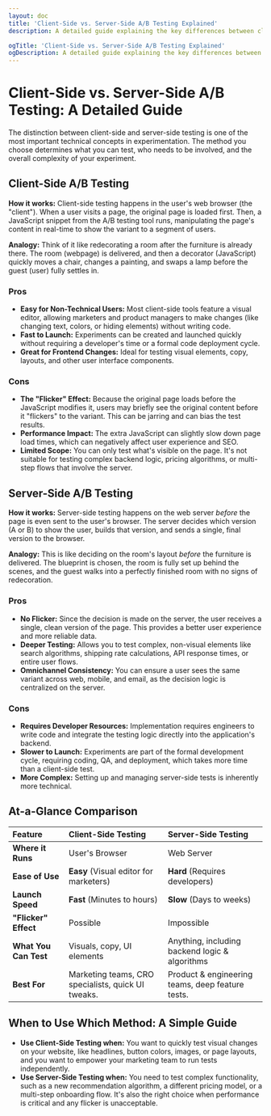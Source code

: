 ```yaml
---
layout: doc
title: 'Client-Side vs. Server-Side A/B Testing Explained'
description: A detailed guide explaining the key differences between client-side and server-side A/B testing, including how they work, their pros and cons, and when to use each method.

ogTitle: 'Client-Side vs. Server-Side A/B Testing Explained'
ogDescription: A detailed guide explaining the key differences between client-side and server-side A/B testing, including how they work, their pros and cons, and when to use each method.
---
```

# Client-Side vs. Server-Side A/B Testing: A Detailed Guide

The distinction between client-side and server-side testing is one of the most important technical concepts in experimentation. The method you choose determines what you can test, who needs to be involved, and the overall complexity of your experiment.

## Client-Side A/B Testing

**How it works:** Client-side testing happens in the user's web browser (the "client"). When a user visits a page, the original page is loaded first. Then, a JavaScript snippet from the A/B testing tool runs, manipulating the page's content in real-time to show the variant to a segment of users.

**Analogy:** Think of it like redecorating a room after the furniture is already there. The room (webpage) is delivered, and then a decorator (JavaScript) quickly moves a chair, changes a painting, and swaps a lamp before the guest (user) fully settles in.

### Pros

* **Easy for Non-Technical Users:** Most client-side tools feature a visual editor, allowing marketers and product managers to make changes (like changing text, colors, or hiding elements) without writing code.
* **Fast to Launch:** Experiments can be created and launched quickly without requiring a developer's time or a formal code deployment cycle.
* **Great for Frontend Changes:** Ideal for testing visual elements, copy, layouts, and other user interface components.

### Cons

* **The "Flicker" Effect:** Because the original page loads before the JavaScript modifies it, users may briefly see the original content before it "flickers" to the variant. This can be jarring and can bias the test results.
* **Performance Impact:** The extra JavaScript can slightly slow down page load times, which can negatively affect user experience and SEO.
* **Limited Scope:** You can only test what's visible on the page. It's not suitable for testing complex backend logic, pricing algorithms, or multi-step flows that involve the server.

## Server-Side A/B Testing

**How it works:** Server-side testing happens on the web server *before* the page is even sent to the user's browser. The server decides which version (A or B) to show the user, builds that version, and sends a single, final version to the browser.

**Analogy:** This is like deciding on the room's layout *before* the furniture is delivered. The blueprint is chosen, the room is fully set up behind the scenes, and the guest walks into a perfectly finished room with no signs of redecoration.

### Pros

* **No Flicker:** Since the decision is made on the server, the user receives a single, clean version of the page. This provides a better user experience and more reliable data.
* **Deeper Testing:** Allows you to test complex, non-visual elements like search algorithms, shipping rate calculations, API response times, or entire user flows.
* **Omnichannel Consistency:** You can ensure a user sees the same variant across web, mobile, and email, as the decision logic is centralized on the server.

### Cons

* **Requires Developer Resources:** Implementation requires engineers to write code and integrate the testing logic directly into the application's backend.
* **Slower to Launch:** Experiments are part of the formal development cycle, requiring coding, QA, and deployment, which takes more time than a client-side test.
* **More Complex:** Setting up and managing server-side tests is inherently more technical.

## At-a-Glance Comparison

| Feature                     | Client-Side Testing                                | Server-Side Testing                              |
| :-------------------------- | :------------------------------------------------- | :----------------------------------------------- |
| **Where it Runs**     | User's Browser                                     | Web Server                                       |
| **Ease of Use**       | **Easy** (Visual editor for marketers)       | **Hard** (Requires developers)             |
| **Launch Speed**      | **Fast** (Minutes to hours)                  | **Slow** (Days to weeks)                   |
| **"Flicker" Effect**  | Possible                                           | Impossible                                       |
| **What You Can Test** | Visuals, copy, UI elements                         | Anything, including backend logic & algorithms   |
| **Best For**          | Marketing teams, CRO specialists, quick UI tweaks. | Product & engineering teams, deep feature tests. |

## When to Use Which Method: A Simple Guide

* **Use Client-Side Testing when:** You want to quickly test visual changes on your website, like headlines, button colors, images, or page layouts, and you want to empower your marketing team to run tests independently.
* **Use Server-Side Testing when:** You need to test complex functionality, such as a new recommendation algorithm, a different pricing model, or a multi-step onboarding flow. It's also the right choice when performance is critical and any flicker is unacceptable.
